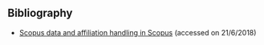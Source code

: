 ## Bibliography

* [Scopus data and affiliation handling in Scopus](http://www.um.rnu.tn/uploaded/Actualites/Pr%C3%A9sentation%201elsev.pdf) (accessed on 21/6/2018)